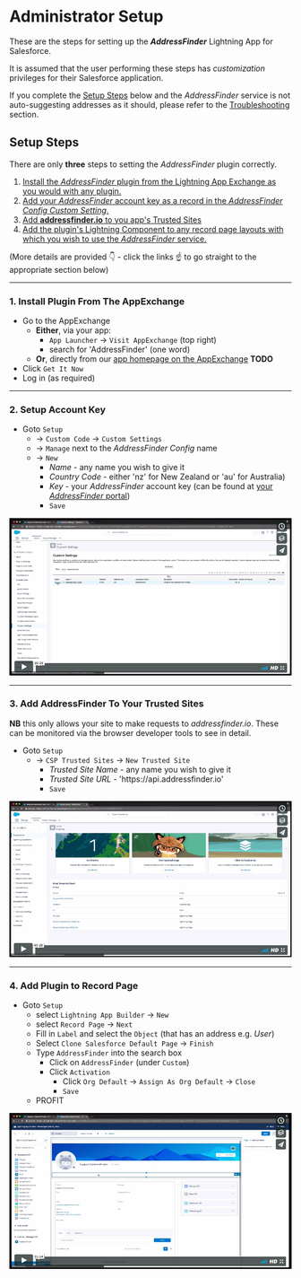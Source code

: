 # Administrator Setup

These are the steps for setting up the **_AddressFinder_** Lightning App for Salesforce.

It is assumed that the user performing these steps has _customization_ privileges for their Salesforce application.

If you complete the [Setup Steps](#setup-steps) below and the _AddressFinder_ service is not auto-suggesting addresses as it should, please refer to the [Troubleshooting](troubleshooting.md) section.

## Setup Steps
There are only **three** steps to setting the _AddressFinder_ plugin correctly.
1. [Install the _AddressFinder_ plugin from the Lightning App Exchange as you would with any plugin.](#install-plugin-from-the-lightning-app-exchange)
1. [Add your _AddressFinder_ account key as a record in the _AddressFinder Config Custom Setting_.](#setup-account-key)
1. [Add **addressfinder.io** to you app's Trusted Sites](#add-addressfinder-to-your-trusted-sites)
1. [Add the plugin's Lightning Component to any record page layouts with which you wish to use the _AddressFinder_ service.](#add-plugin-to-record-page)

(More details are provided :point_down: - click the links :point_up: to go straight to the appropriate section below)

***

### 1. Install Plugin From The AppExchange
* Go to the AppExchange
    * **Either**, via your app:
        * `App Launcher` -> `Visit AppExchange` (top right)
        * search for 'AddressFinder' (one word)
    * **Or**, directly from our [app homepage on the AppExchange](https://appexchange.salesforce.com/) **TODO**
* Click `Get It Now` 
* Log in (as required)

***

### 2. Setup Account Key
* Goto `Setup`
    * -> `Custom Code` -> `Custom Settings` 
    * -> `Manage` next to the _AddressFinder Config_ name
    * -> `New`
        * _Name_ - any name you wish to give it
        * _Country Code_ - either 'nz' for New Zealand or 'au' for Australia)
        * _Key_ - your _AddressFinder_ account key (can be found at [your _AddressFinder_ portal](https://portal.addressfinder.io/portal))
        * `Save`
        
[![setup account key video](screenshots/setup_custom_setting.png)](https://vimeo.com/224009500/10ac0d3dae "Add AddressFinder Account Key to Salesforce")
***
        
### 3. Add AddressFinder To Your Trusted Sites
**NB** this only allows your site to make requests to _addressfinder.io_. These can be monitored via the browser developer tools to see in detail.
* Goto `Setup`
    * -> `CSP Trusted Sites` -> `New Trusted Site`
        * _Trusted Site Name_ - any name you wish to give it
        * _Trusted Site URL_ - 'https://<span></span>api.addressfinder.io'
        * `Save`
        
[![add trusted site video](screenshots/setup_trusted_sites.png)](https://vimeo.com/224004384/c36af17e93 "Add addressfinder.io to Trusted Sites")
***

### 4. Add Plugin to Record Page
* Goto `Setup`
    * select `Lightning App Builder` -> `New`
    * select `Record Page` -> `Next`
    * Fill in `Label` and select the `Object` (that has an address e.g. _User_)
    * Select `Clone Salesforce Default Page` -> `Finish`
    * Type `AddressFinder` into the search box
        * Click on `AddressFinder` (under `Custom`)
        * Click `Activation`
            * Click `Org Default` -> `Assign As Org Default` -> `Close`
            * `Save`
    * PROFIT
    
[![add plugin to page video](screenshots/setup_add_plugin.png)](https://vimeo.com/224009807/d6ac70b80f "the AddressFinder widget to a record page")
